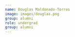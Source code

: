 ```yaml
---
name: Douglas Maldonado-Torres
image: images/douglas.png
group: alumni
role: undergrad
group: alumni
---
```

